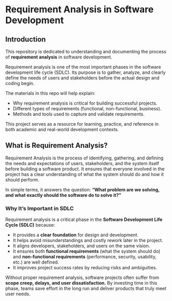 # Requirement Analysis in Software Development

## Introduction
This repository is dedicated to understanding and documenting the process of **requirement analysis** in software development.  

Requirement analysis is one of the most important phases in the software development life cycle (SDLC). Its purpose is to gather, analyze, and clearly define the needs of users and stakeholders before the actual design and coding begin.  

The materials in this repo will help explain:
- Why requirement analysis is critical for building successful projects.  
- Different types of requirements (functional, non-functional, business).  
- Methods and tools used to capture and validate requirements.  

This project serves as a resource for learning, practice, and reference in both academic and real-world development contexts.

## What is Requirement Analysis?

Requirement Analysis is the process of identifying, gathering, and defining the needs and expectations of users, stakeholders, and the system itself before building a software product. It ensures that everyone involved in the project has a clear understanding of what the system should do and how it should perform.  

In simple terms, it answers the question: **“What problem are we solving, and what exactly should the software do to solve it?”**

### Why It’s Important in SDLC
Requirement analysis is a critical phase in the **Software Development Life Cycle (SDLC)** because:
- It provides a **clear foundation** for design and development.  
- It helps avoid misunderstandings and costly rework later in the project.  
- It aligns developers, stakeholders, and users on the same vision.  
- It ensures both **functional requirements** (what the system should do) and **non-functional requirements** (performance, security, usability, etc.) are well defined.  
- It improves project success rates by reducing risks and ambiguities.  

Without proper requirement analysis, software projects often suffer from **scope creep, delays, and user dissatisfaction.** By investing time in this phase, teams save effort in the long run and deliver products that truly meet user needs.
